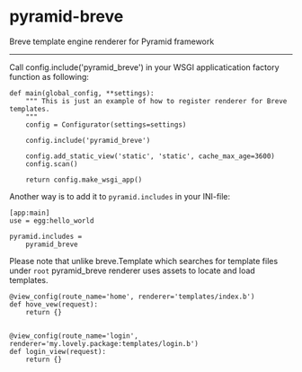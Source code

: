 pyramid-breve
=============

Breve template engine renderer for Pyramid framework



-----

Call config.include('pyramid_breve') in your WSGI applicatication factory function as following:

```
def main(global_config, **settings):
    """ This is just an example of how to register renderer for Breve templates.
    """
    config = Configurator(settings=settings)

    config.include('pyramid_breve')

    config.add_static_view('static', 'static', cache_max_age=3600)
    config.scan()
    
    return config.make_wsgi_app()
```

Another way is to add it to `pyramid.includes` in your INI-file:

```
[app:main]
use = egg:hello_world

pyramid.includes =
	pyramid_breve
```


Please note that unlike breve.Template which searches for template files under `root` pyramid_breve renderer uses assets to locate
and load templates.

```
@view_config(route_name='home', renderer='templates/index.b')
def hove_vew(request):
    return {}


@view_config(route_name='login', renderer='my.lovely.package:templates/login.b')
def login_view(request):
    return {}
```
